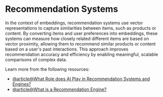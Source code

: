 # Recommendation Systems

In the context of embeddings, recommendation systems use vector representations to capture similarities between items, such as products or content. By converting items and user preferences into embeddings, these systems can measure how closely related different items are based on vector proximity, allowing them to recommend similar products or content based on a user's past interactions. This approach improves recommendation accuracy and efficiency by enabling meaningful, scalable comparisons of complex data.

Learn more from the following resources:

- [@article@What Role does AI Play in Recommendation Systems and Engines?](https://www.algolia.com/blog/ai/what-role-does-ai-play-in-recommendation-systems-and-engines/)
- [@article@What is a Recommendation Engine?](https://www.ibm.com/think/topics/recommendation-engine)
